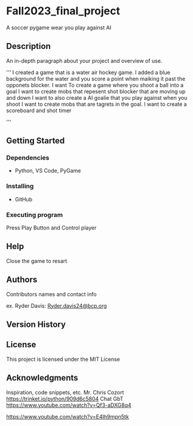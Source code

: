 # Fall2023_final_project

A soccer pygame wear you play against AI

## Description

An in-depth paragraph about your project and overview of use.



'''
I created a game that is a water air hockey game. I added a blue background for the water and you score a point when maiking it past the opponets blocker. 
I want To create a game where you shoot a ball into a goal
I want to create mobs that repesent shot blocker that are moving up and down
I want to also create a AI goalie that you play against when you shoot
I want to create mobs that are tagrets in the goal.
I want to create a scoreboard and shot timer

'''

## Getting Started

### Dependencies

* Python, VS Code, PyGame


### Installing

* GitHub

### Executing program

Press Play Button and Control player

## Help

Close the game to resart

## Authors

Contributors names and contact info

ex. Ryder Davis:
    Ryder.davis24@bcp.org



## Version History


## License

This project is licensed under the MIT License 

## Acknowledgments

Inspiration, code snippets, etc.
Mr. Chris Cozort
https://trinket.io/python/909d6c5804
Chat GbT
https://www.youtube.com/watch?v=Qf3-aDXG8q4

https://www.youtube.com/watch?v=E4Ih9mpn5tk 

